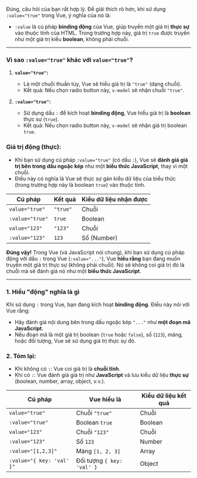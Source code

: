 
Đúng, câu hỏi của bạn rất hợp lý. Để giải thích rõ hơn, khi sử dụng `:value="true"` trong Vue, ý nghĩa của nó là:

- `:value` là cú pháp **binding động** của Vue, giúp truyền một giá trị **thực sự** vào thuộc tính của HTML. Trong trường hợp này, giá trị `true` được truyền như một giá trị kiểu **boolean**, không phải chuỗi.

---

### Vì sao `:value="true"` khác với `value="true"`?

1. **`value="true"`:**
    
    - Là một chuỗi thuần túy, Vue sẽ hiểu giá trị là `"true"` (dạng chuỗi).
    - Kết quả: Nếu chọn radio button này, `v-model` sẽ nhận chuỗi `"true"`.
2. **`:value="true"`:**
    
    - Sử dụng dấu `:` để kích hoạt **binding động**, Vue hiểu giá trị là **boolean** thực sự (`true`).
    - Kết quả: Nếu chọn radio button này, `v-model` sẽ nhận giá trị boolean `true`.

### **Giá trị động (thực):**

- Khi bạn sử dụng cú pháp `:value="true"` (có dấu `:`), Vue sẽ **đánh giá giá trị bên trong dấu ngoặc kép** như một **biểu thức JavaScript**, thay vì một chuỗi.
- Điều này có nghĩa là Vue sẽ thực sự gán kiểu dữ liệu của biểu thức (trong trường hợp này là boolean `true`) vào thuộc tính.

| **Cú pháp**        | **Kết quả**  | **Kiểu dữ liệu nhận được** |
|---------------------|--------------|----------------------------|
| `value="true"`      | `"true"`     | Chuỗi                     |
| `:value="true"`     | `true`       | Boolean                   |
| `value="123"`       | `"123"`      | Chuỗi                     |
| `:value="123"`      | `123`        | Số (Number)               |
**Đúng vậy!** Trong Vue (và JavaScript nói chung), khi bạn sử dụng cú pháp động với dấu `:` trong Vue (`:value="..."`), Vue **hiểu rằng** bạn đang muốn truyền một giá trị thực sự (không phải chuỗi). Nó sẽ không coi giá trị đó là chuỗi mà sẽ đánh giá nó như một **biểu thức JavaScript**.

---

### 1. **Hiểu "động" nghĩa là gì**

Khi sử dụng `:` trong Vue, bạn đang kích hoạt **binding động**. Điều này nói với Vue rằng:

- Hãy đánh giá nội dung bên trong dấu ngoặc kép `"..."` như **một đoạn mã JavaScript**.
- Nếu đoạn mã là một giá trị boolean (`true` hoặc `false`), số (`123`), mảng, hoặc đối tượng, Vue sẽ sử dụng giá trị thực sự đó.

### 2. **Tóm lại:**

- Khi không có `:`: Vue coi giá trị là **chuỗi tĩnh**.
- Khi có `:`: Vue đánh giá giá trị như **JavaScript** và lưu kiểu dữ liệu **thực sự** (boolean, number, array, object, v.v.).

| **Cú pháp**              | **Vue hiểu là**            | **Kiểu dữ liệu kết quả**  |
|---------------------------|----------------------------|---------------------------|
| `value="true"`            | Chuỗi `"true"`            | Chuỗi                     |
| `:value="true"`           | Boolean `true`            | Boolean                   |
| `value="123"`             | Chuỗi `"123"`             | Chuỗi                     |
| `:value="123"`            | Số `123`                  | Number                    |
| `:value="[1,2,3]"`        | Mảng `[1, 2, 3]`          | Array                     |
| `:value="{ key: 'val' }"` | Đối tượng `{ key: 'val' }` | Object                    |
